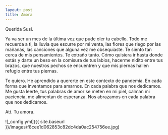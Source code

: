 ```yaml
---
layout: post
title: Amora
---
```


<p style='text-align: justify;'> 

<p>Querida Susi.</p>

Ya va ser un mes de la última vez que pude oler tu cabello. Todo me recuerda a ti, la lluvia que escurre por mi venta, las flores que riego por las mañanas, las canciones que alguna vez me obsequiaste. Te siento tan cerca de mis pensamientos. Te extraño tanto. Cómo quisiera ir hasta donde estás y darte un beso en la comisura de tus labios, hacerme nidito entre tus brazos, que nuestros pechos se encuentren y que mis piernas hallen refugio entre tus piernas.

</p>

<p style='text-align: justify;'> 
  
Te quiero. He aprendido a quererte en este contexto de pandemia. En cada forma que inventamos para amarnos. En cada palabra que nos dedicamos. Me gusta leerte, tus palabras de amor se meten en mi piel, calman mi paciencia, me alimentan de esperanza. Nos abrazamos en cada palabra que nos dedicamos. 

</p>

Att. Tu amora.


![_config.yml]({{ site.baseurl }}/images/f8cee1d062853c82dc4da0ac254756ee.jpg) 

